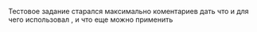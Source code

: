 Тестовое задание
старался максимально коментариев дать что и для чего использовал , и что еще можно применить 
